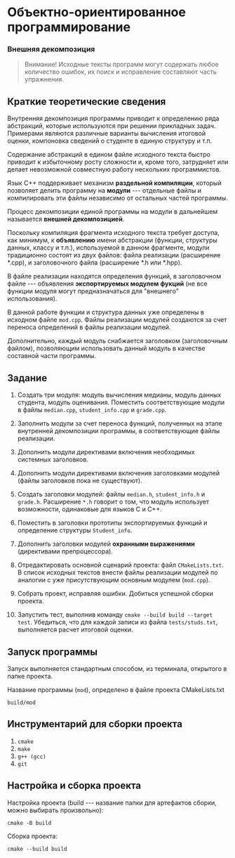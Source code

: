 # Объектно-ориентированное программирование

### Внешняя декомпозиция

>  Внимание! Исходные тексты программ могут содержать любое количество ошибок, их поиск и исправление составляют часть упражнения.

## Краткие теоретические сведения

Внутренняя декомпозиция программы приводит к определению ряда абстракций, которые используются при решении прикладных задач.
Примерами являются различные варианты вычисления итоговой оценки, компоновка сведений о студенте в единую структуру и т.п.

Содержание абстракций в едином файле исходного текста быстро приводит к избыточному росту сложности и, кроме того, затрудняет или делает невозможной совместную работу нескольких программистов.

Язык C++ поддерживает механизм **раздельной компиляции**, который позволяет делить программу на **модули** --- отдельные файлы и компилировать эти файлы независимо от остальных частей программы.

Процесс декомпозиции единой программы на модули в дальнейшем называется **внешней декомпозицией**.

Поскольку компиляция фрагмента исходного текста требует доступа, как минимум, к **объявлению** имени абстракции (функции, структуры данных, классу и т.п.), используемой в данном фрагменте, модули традиционно состоят из двух файлов: файла реализации (расширение *.cpp), и заголовочного файла (расширение *.h или *.hpp).

В файле реализации находятся определения функций, в заголовочном файле --- объявления **экспортируемых модулем фукций** (не все функции модуля могут предназначаться для "внешнего" использования).

В данной работе функции и структура данных уже определены в исходном файле `mod.cpp`.
Файлы реализации модулей создаются за счет переноса определений в файлы реализации модулей.

Дополнительно, каждый модуль снабжается заголовком (заголовочным файлом), позволяющим использовать данный модуль в качестве составной части программы.


## Задание

1. Создать три модуля: модуль вычисления медианы, модуль данных студента, модуль оценивания.
Поместить соответствующие модули в файлы `median.cpp`, `student_info.cpp` и `grade.cpp`.

2. Заполнить модули за счет переноса функций, полученных на этапе внутренней декомпозиции программы, в соответствующие файлы реализации.

3. Дополнить модули директивами включения необходимых системных заголовков.

4. Дополнить модули директивами включения заголовками модулей (файлы заголовков пока не существуют).

5. Создать заголовки модулей: файлы `median.h`, `student_info.h` и `grade.h`.
Расширение `*.h` говорит о том, что модуль использует возможности, одинаковые для языков C и C++.

6. Поместить в заголовки прототипы экспортируемых функций и определение структуры `Student_info`.

7. Дополнить заголовки модулей **охранными выражениями** (директивами препроцессора).

8. Отредактировать основной сценарий проекта: файл `CMakeLists.txt`.
В список исходных текстов внести файлы реализации модулей по аналогии с уже присутствующим основным модулем (`mod.cpp`).

9. Собрать проект, исправляя ошибки.
Добиться успешной сборки проекта.

10. Запустить тест, выполнив команду `cmake --build build --target test`.
Убедиться, что для каждой записи из файла `tests/studs.txt`, выполняется расчет итоговой оценки.


## Запуск программы

Запуск выполняется стандартным способом, из терминала, открытого в папке проекта.

Название программы (`mod`), определено в файле проекта CMakeLists.txt

`build/mod`


## Инструментарий для сборки проекта

1. `cmake`
1. `make`
1. `g++ (gcc)`
1. `git`


## Настройка и сборка проекта

Настройка проекта (build --- название папки для артефактов сборки, можно выбирать произвольно):

`cmake -B build`

Сборка проекта:

`cmake --build build`
